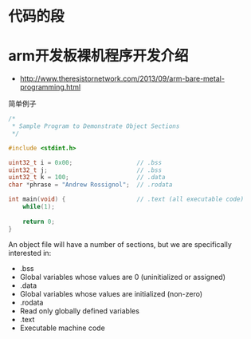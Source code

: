 # 代码的段

# arm开发板裸机程序开发介绍
* http://www.theresistornetwork.com/2013/09/arm-bare-metal-programming.html

简单例子

```c
/*
 * Sample Program to Demonstrate Object Sections
 */

#include <stdint.h>

uint32_t i = 0x00;                  // .bss
uint32_t j;                         // .bss
uint32_t k = 100;                   // .data
char *phrase = "Andrew Rossignol";  // .rodata

int main(void) {                    // .text (all executable code)
    while(1);
    
    return 0;
}
```
An object file will have a number of sections, but we are specifically interested in:
* .bss
 * Global variables whose values are 0 (uninitialized or assigned)
* .data
 * Global variables whose values are initialized (non-zero)
* .rodata
 * Read only globally defined variables
* .text
 * Executable machine code